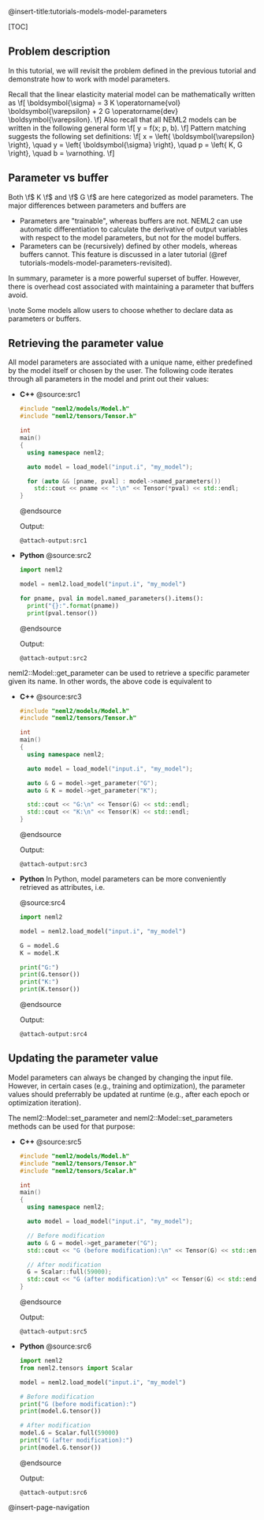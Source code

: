 @insert-title:tutorials-models-model-parameters

[TOC]

## Problem description

In this tutorial, we will revisit the problem defined in the previous tutorial and demonstrate how to work with model parameters.

Recall that the linear elasticity material model can be mathematically written as
\f[
  \boldsymbol{\sigma} = 3 K \operatorname{vol} \boldsymbol{\varepsilon} + 2 G \operatorname{dev} \boldsymbol{\varepsilon}.
\f]
Also recall that all NEML2 models can be written in the following general form
\f[
  y = f(x; p, b).
\f]
Pattern matching suggests the following set definitions:
\f[
  x = \left\{ \boldsymbol{\varepsilon} \right\}, \quad y = \left\{ \boldsymbol{\sigma} \right\}, \quad p = \left\{ K, G \right\}, \quad b = \varnothing.
\f]

## Parameter vs buffer

Both \f$ K \f$ and \f$ G \f$ are here categorized as model parameters. The major differences between parameters and buffers are
- Parameters are "trainable", whereas buffers are not. NEML2 can use automatic differentiation to calculate the derivative of output variables with respect to the model parameters, but not for the model buffers.
- Parameters can be (recursively) defined by other models, whereas buffers cannot. This feature is discussed in a later tutorial (@ref tutorials-models-model-parameters-revisited).

In summary, parameter is a more powerful superset of buffer.  However, there is overhead cost associated with maintaining a parameter that buffers avoid.

\note
Some models allow users to choose whether to declare data as parameters or buffers.

## Retrieving the parameter value

All model parameters are associated with a unique name, either predefined by the model itself or chosen by the user. The following code iterates through all parameters in the model and print out their values:

<div class="tabbed">

- <b class="tab-title">C++</b>
  @source:src1
  ```cpp
  #include "neml2/models/Model.h"
  #include "neml2/tensors/Tensor.h"

  int
  main()
  {
    using namespace neml2;

    auto model = load_model("input.i", "my_model");

    for (auto && [pname, pval] : model->named_parameters())
      std::cout << pname << ":\n" << Tensor(*pval) << std::endl;
  }
  ```
  @endsource

  Output:
  ```
  @attach-output:src1
  ```
- <b class="tab-title">Python</b>
  @source:src2
  ```python
  import neml2

  model = neml2.load_model("input.i", "my_model")

  for pname, pval in model.named_parameters().items():
    print("{}:".format(pname))
    print(pval.tensor())
  ```
  @endsource

  Output:
  ```
  @attach-output:src2
  ```

</div>

neml2::Model::get_parameter can be used to retrieve a specific parameter given its name. In other words, the above code is equivalent to

<div class="tabbed">

- <b class="tab-title">C++</b>
  @source:src3
  ```cpp
  #include "neml2/models/Model.h"
  #include "neml2/tensors/Tensor.h"

  int
  main()
  {
    using namespace neml2;

    auto model = load_model("input.i", "my_model");

    auto & G = model->get_parameter("G");
    auto & K = model->get_parameter("K");

    std::cout << "G:\n" << Tensor(G) << std::endl;
    std::cout << "K:\n" << Tensor(K) << std::endl;
  }
  ```
  @endsource

  Output:
  ```
  @attach-output:src3
  ```
- <b class="tab-title">Python</b>
  In Python, model parameters can be more conveniently retrieved as attributes, i.e.

  @source:src4
  ```python
  import neml2

  model = neml2.load_model("input.i", "my_model")

  G = model.G
  K = model.K

  print("G:")
  print(G.tensor())
  print("K:")
  print(K.tensor())
  ```
  @endsource

  Output:
  ```
  @attach-output:src4
  ```

</div>

## Updating the parameter value

Model parameters can always be changed by changing the input file. However, in certain cases (e.g., training and optimization), the parameter values should preferrably be updated at runtime (e.g., after each epoch or optimization iteration).

The neml2::Model::set_parameter and neml2::Model::set_parameters methods can be used for that purpose:


<div class="tabbed">

- <b class="tab-title">C++</b>
  @source:src5
  ```cpp
  #include "neml2/models/Model.h"
  #include "neml2/tensors/Tensor.h"
  #include "neml2/tensors/Scalar.h"

  int
  main()
  {
    using namespace neml2;

    auto model = load_model("input.i", "my_model");

    // Before modification
    auto & G = model->get_parameter("G");
    std::cout << "G (before modification):\n" << Tensor(G) << std::endl;

    // After modification
    G = Scalar::full(59000);
    std::cout << "G (after modification):\n" << Tensor(G) << std::endl;
  }
  ```
  @endsource

  Output:
  ```
  @attach-output:src5
  ```
- <b class="tab-title">Python</b>
  @source:src6
  ```python
  import neml2
  from neml2.tensors import Scalar

  model = neml2.load_model("input.i", "my_model")

  # Before modification
  print("G (before modification):")
  print(model.G.tensor())

  # After modification
  model.G = Scalar.full(59000)
  print("G (after modification):")
  print(model.G.tensor())
  ```
  @endsource

  Output:
  ```
  @attach-output:src6
  ```

</div>

@insert-page-navigation

